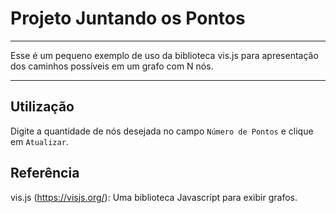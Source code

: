 # Projeto Juntando os Pontos

---

Esse é um pequeno exemplo de uso da biblioteca vis.js para apresentação dos caminhos possíveis em um grafo com N nós.

---

## Utilização

Digite a quantidade de nós desejada no campo `Número de Pontos` e clique em `Atualizar`.

## Referência

vis.js (https://visjs.org/): Uma biblioteca Javascript para exibir grafos.
